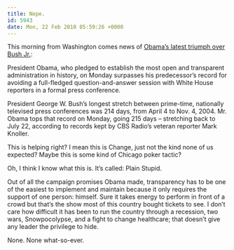 ```yaml
---
title: Nope.
id: 5943
date: Mon, 22 Feb 2010 05:59:26 +0000
---
```


This morning from Washington comes news of [Obama’s latest triumph over Bush Jr.](http://washingtontimes.com/news/2010/feb/22/obama-tops-bushs-record-for-putting-reporters-on-h/):



<div class="quote">President Obama, who pledged to establish the most open and transparent administration in history, on Monday surpasses his predecessor’s record for avoiding a full-fledged question-and-answer session with White House reporters in a formal press conference.  

President George W. Bush’s longest stretch between prime-time, nationally televised press conferences was 214 days, from April 4 to Nov. 4, 2004. Mr. Obama tops that record on Monday, going 215 days – stretching back to July 22, according to records kept by CBS Radio’s veteran reporter Mark Knoller.</div>This is helping right? I mean this is Change, just not the kind none of us expected? Maybe this is some kind of Chicago poker tactic?  

Oh, I think I know what this is. It’s called: Plain Stupid.  

Out of all the campaign promises Obama made, transparency has to be one of the easiest to implement and maintain because it only requires the support of one person: himself. Sure it takes energy to perform in front of a crowd but that’s the show most of this country bought tickets to see. I don’t care how difficult it has been to run the country through a recession, two wars, Snowpocolypse, and a fight to change healthcare; that doesn’t give any leader the privilege to hide.  

None. None what-so-ever.





